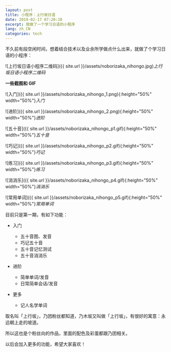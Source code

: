```yaml
---
layout: post
title: 小程序：上行坂日语
date: 2019-02-17 07:20:28
excerpt: 我做了一个学习日语的小程序
lang: zh_CN
categories: tech
---
```


不久前有段空闲时间，想着结合技术以及业余所学做点什么出来，就做了个学习日语的小程序：

![上行坂日语小程序二维码]({{ site.url }}/assets/noborizaka_nihongo.jpg)*上行坂日语小程序二维码*

**一些截图和 GIF**

![入门]({{ site.url }}/assets/noborizaka_nihongo_1.png){:height="50%" width="50%"}*入门*

![进阶]({{ site.url }}/assets/noborizaka_nihongo_2.png){:height="50%" width="50%"}*进阶*

![五十音]({{ site.url }}/assets/noborizaka_nihongo_p1.gif){:height="50%" width="50%"}*五十音*

![巧记]({{ site.url }}/assets/noborizaka_nihongo_p2.gif){:height="50%" width="50%"}*巧记*

![练习]({{ site.url }}/assets/noborizaka_nihongo_p3.gif){:height="50%" width="50%"}*练习*

![消消乐]({{ site.url }}/assets/noborizaka_nihongo_p4.gif){:height="50%" width="50%"}*消消乐*

![常用单词]({{ site.url }}/assets/noborizaka_nihongo_p5.gif){:height="50%" width="50%"}*常用单词*



目前只是第一期，有如下功能：

- 入门
  - 五十音图、发音
  - 巧记五十音
  - 五十音记忆测试
  - 五十音消消乐

- 进阶
  - 简单单词/发音
  - 日常简单会话/发音

- 更多
  - 记人名学单词



取名叫「上行坂」，乃团粉丝都知道，乃木坂又叫做「上行坂」，有很好的寓意：永远朝上走的坡道。

所以这也是个粉丝向的作品，里面的配色及彩蛋都跟乃团相关。

以后会加入更多的功能，希望大家喜欢！

